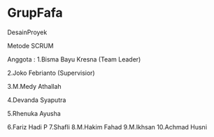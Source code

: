 # GrupFafa
DesainProyek

Metode SCRUM

Anggota :
1.Bisma Bayu Kresna (Team Leader)

2.Joko Febrianto (Supervisior)

3.M.Medy Athallah

4.Devanda Syaputra

5.Rhenuka Ayusha

6.Fariz Hadi P
7.Shafli
8.M.Hakim Fahad
9.M.Ikhsan
10.Achmad Husni 
